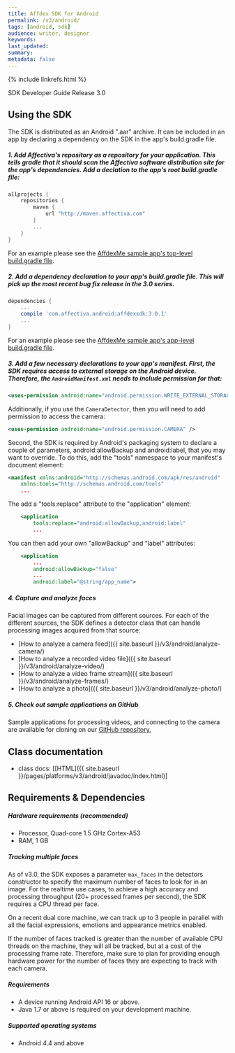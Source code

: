 ```yaml
---
title: Affdex SDK for Android
permalink: /v3/android/
tags: [android, sdk]
audience: writer, designer
keywords:
last_updated:
summary:
metadata: false
---
```


{% include linkrefs.html %}

SDK Developer Guide Release 3.0

## Using the SDK

The SDK is distributed as an Android ".aar" archive. It can be included in an app by declaring a dependency on the SDK in the app's build.gradle file.

##### 1. Add Affectiva's repository as a repository for your application.  This tells gradle that it should scan the Affectiva software distribution site for the app's dependencies.  Add a declation to the app's root build.gradle file:
```groovy
allprojects {
    repositories {
        maven {
            url "http://maven.affectiva.com"
        }
        ...
    }
}
```
For an example please see the [AffdexMe sample app's top-level build.gradle file](https://github.com/Affectiva/affdexme-android/blob/master/build.gradle#L15-L19).

##### 2. Add a dependency declaration to your app's build.gradle file.  This will pick up the most recent bug fix release in the 3.0 series.
```groovy
dependencies {
    ...
    compile 'com.affectiva.android:affdexsdk:3.0.1'
    ...
}
```
For an example please see the [AffdexMe sample app's app-level build.gradle file](https://github.com/Affectiva/affdexme-android/blob/master/app/build.gradle#L40).

##### 3. Add a few necessary declarations to your app's manifest.  First, the SDK requires access to external storage on the Android device. Therefore, the ```AndroidManifest.xml``` needs to include permission for that:

```xml
<uses-permission android:name="android.permission.WRITE_EXTERNAL_STORAGE" />
```

Additionally, if you use the `CameraDetector`, then you will need to add permission to access the camera:

```xml
<uses-permission android:name="android.permission.CAMERA" />
```

Second, the SDK is required by Android's packaging system to declare a couple of parameters, android:allowBackup and android:label, that you may want to override.  To do this, add the "tools" namespace to your manifest's document element:

```xml
<manifest xmlns:android="http://schemas.android.com/apk/res/android"
    xmlns:tools="http://schemas.android.com/tools"
    ...
```

The add a "tools:replace" attribute to the "application" element:

```xml
    <application
        tools:replace="android:allowBackup,android:label"
        ...
```

You can then add your own "allowBackup" and "label" attributes:

```xml
    <application
        ...
        android:allowBackup="false"
        ...
        android:label="@string/app_name">
```

##### 4. Capture and analyze faces

Facial images can be captured from different sources. For each of the different sources, the SDK defines a detector class that can handle processing images acquired from that source:

* [How to analyze a camera feed]({{ site.baseurl }}/v3/android/analyze-camera/)
* [How to analyze a recorded video file]({{ site.baseurl }}/v3/android/analyze-video/)
* [How to analyze a video frame stream]({{ site.baseurl }}/v3/android/analyze-frames/)
* [How to analyze a photo]({{ site.baseurl }}/v3/android/analyze-photo/)

##### 5. Check out sample applications on GitHub
Sample applications for processing videos, and connecting to the camera are available for cloning on our [GitHub repository.](http://github.com/Affectiva/android-sdk-samples)

## Class documentation
* class docs: [[HTML]({{ site.baseurl }}/pages/platforms/v3/android/javadoc/index.html)]

## Requirements & Dependencies

##### Hardware requirements (recommended)

*	Processor, Quad-core 1.5 GHz Cortex-A53
*	RAM, 1 GB

##### Tracking multiple faces
As of v3.0, the SDK exposes a parameter `max_faces` in the detectors constructor to specify the maximum number of faces to look for in an image. For the realtime use cases, to achieve a high accuracy and processing throughput (20+ processed frames per second), the SDK requires a CPU thread per face.

On a recent dual core machine, we can track up to 3 people in parallel with all the facial expressions, emotions and appearance metrics enabled.

If the number of faces tracked is greater than the number of available CPU threads on the machine, they will all be tracked, but at a cost of the processing frame rate. Therefore, make sure to plan for providing enough hardware power for the number of faces they are expecting to track with each camera.

##### Requirements

* A device running Android API 16 or above.
* Java 1.7 or above is required on your development machine.

##### Supported operating systems

*	Android 4.4 and above
